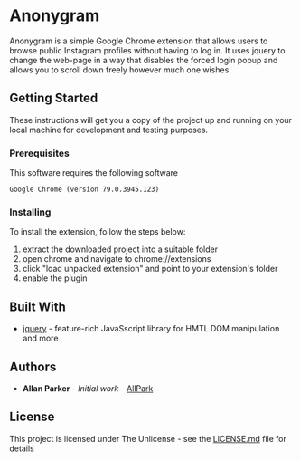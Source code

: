 # Anonygram

Anonygram is a simple Google Chrome extension that allows users to browse public Instagram profiles without having to log in. It uses jquery to change the web-page in a way that disables the forced login popup and allows you to scroll down freely however much one wishes. 

## Getting Started

These instructions will get you a copy of the project up and running on your local machine for development and testing purposes. 

### Prerequisites

This software requires the following software

```
Google Chrome (version 79.0.3945.123)	
```

### Installing

To install the extension, follow the steps below:

1. extract the downloaded project into a suitable folder
2. open chrome and navigate to chrome://extensions
3. click "load unpacked extension" and point to your extension's folder
4. enable the plugin

## Built With

* [jquery](https://jquery.com/) - feature-rich JavaSscript library for HMTL DOM manipulation and more 

## Authors

* **Allan Parker** - *Initial work* - [AllPark](https://github.com/allpark)

## License

This project is licensed under The Unlicense - see the [LICENSE.md](LICENSE.md) file for details

